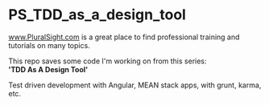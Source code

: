 # PS_TDD_as_a_design_tool

www.PluralSight.com 
is a great place to find professional training and tutorials on many topics.

This repo saves some code I'm working on from this series:  
**'TDD As A Design Tool'**

Test driven development with Angular, MEAN stack apps, with grunt, karma, etc.
